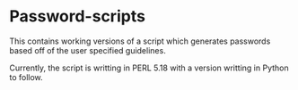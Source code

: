 # Password-scripts

This contains working versions of a script which generates passwords based off of the user specified guidelines.

Currently, the script is writting in PERL 5.18 with a version writting in Python to follow.

